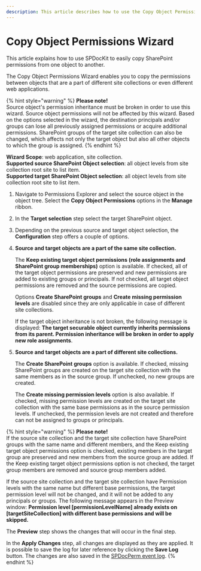 ```yaml
---
description: This article describes how to use the Copy Object Permissions Wizard in order to match principal and group permissions on two different SharePoint objects.
---
```


# Copy Object Permissions Wizard

This article explains how to use SPDocKit to easily copy SharePoint permissions from one object to another.

The Copy Object Permissions Wizard enables you to copy the permissions between objects that are a part of different site collections or even different web applications.

{% hint style="warning" %}
**Please note!**  
Source object's permission inheritance must be broken in order to use this wizard. Source object permissions will not be affected by this wizard. Based on the options selected in the wizard, the destination principals and/or groups can lose all previously assigned permissions or acquire additional permissions. SharePoint groups of the target site collection can also be changed, which affects not only the target object but also all other objects to which the group is assigned.
{% endhint %}

**Wizard Scope**: web application, site collection.  
**Supported source SharePoint Object selection**: all object levels from site collection root site to list item.  
**Supported target SharePoint Object selection**: all object levels from site collection root site to list item.

1. Navigate to Permissions Explorer and select the source object in the object tree. Select the **Copy Object Permissions** options in the **Manage** ribbon.  
2. In the **Target selection** step select the target SharePoint object.  
3. Depending on the previous source and target object selection, the **Configuration** step offers a couple of options.
4. **Source and target objects are a part of the same site collection.**

   The **Keep existing target object permissions \(role assignments and SharePoint group memberships\)** option is available. If checked, all of the target object permissions are preserved and new permissions are added to existing groups or principals. If not checked, all target object permissions are removed and the source permissions are copied.

   Options **Create SharePoint groups** and **Create missing permission levels** are disabled since they are only applicable in case of different site collections.

   If the target object inheritance is not broken, the following message is displayed: **The target securable object currently inherits permissions from its parent. Permission inheritance will be broken in order to apply new role assignments**.

5. **Source and target objects are a part of different site collections.**

   The **Create SharePoint groups** option is available. If checked, missing SharePoint groups are created on the target site collection with the same members as in the source group. If unchecked, no new groups are created.

   The **Create missing permission levels** option is also available. If checked, missing permission levels are created on the target site collection with the same base permissions as in the source permission levels. If unchecked, the permission levels are not created and therefore can not be assigned to groups or principals.

{% hint style="warning" %}
**Please note!**  
If the source site collection and the target site collection have SharePoint groups with the same name and different members, and the Keep existing target object permissions option is checked, existing members in the target group are preserved and new members from the source group are added. If the Keep existing target object permissions option is not checked, the target group members are removed and source group members added.

If the source site collection and the target site collection have Permission levels with the same name but different base permissions, the target permission level will not be changed, and it will not be added to any principals or groups. The following message appears in the Preview window: **Permission level \[permissionLevelName\] already exists on \[targetSiteCollection\] with different base permissions and will be skipped.**

The **Preview** step shows the changes that will occur in the final step.

In the **Apply Changes** step, all changes are displayed as they are applied. It is possible to save the log for later reference by clicking the **Save Log** button. The changes are also saved in the [SPDocPerm event log](../spdockit-permission-management-event-log.md).
{% endhint %}

